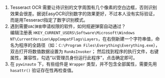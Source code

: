 1. Tesseract OCR 需要让待识别的文字周围有几个像素的空白边框，否则识别效果会很差。据说EasyOCR识别数字的效果更好，不过本人没有实际验证，而是用Tesseract指定了数字识别模式。
2. 遇到需要`UAC弹窗`申请权限的软件，如何规避弹窗自动通过？  
   编辑注册表 `HKEY_CURRENT_USERS\Software\Microsoft\Windows NT\CurrentVersion\AppCompatFlags\Layers`，在右侧新建一个字符串值，命名为程序的全路径（如：`C:\Program Files\Everything\Everything.exe`），双击打开将数值数据设置为 `RunAsInvoker`；
   然后找到程序的执行文件，右键属性，兼容性，勾选“以管理员身份运行此程序”，点击确定即可。
3. 在 `pywinauto` 下，有些组件是 `Wrapper` 类型，并不包含全部属性，需要先用 `hasattr()` 验证存在性再检查值。
